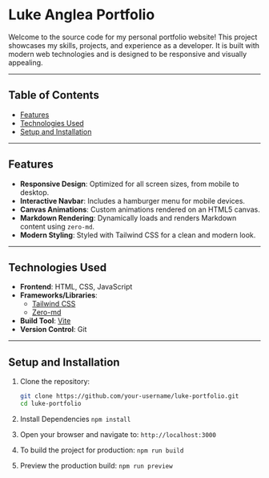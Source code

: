 # Luke Anglea Portfolio

Welcome to the source code for my personal portfolio website! This project showcases my skills, projects, and experience as a developer. It is built with modern web technologies and is designed to be responsive and visually appealing.

---

## Table of Contents

- [Features](#features)
- [Technologies Used](#technologies-used)
- [Setup and Installation](#setup-and-installation)

---

## Features

- **Responsive Design**: Optimized for all screen sizes, from mobile to desktop.
- **Interactive Navbar**: Includes a hamburger menu for mobile devices.
- **Canvas Animations**: Custom animations rendered on an HTML5 canvas.
- **Markdown Rendering**: Dynamically loads and renders Markdown content using `zero-md`.
- **Modern Styling**: Styled with Tailwind CSS for a clean and modern look.

---

## Technologies Used

- **Frontend**: HTML, CSS, JavaScript
- **Frameworks/Libraries**:
  - [Tailwind CSS](https://tailwindcss.com/)
  - [Zero-md](https://github.com/zerodevx/zero-md)
- **Build Tool**: [Vite](https://vitejs.dev/)
- **Version Control**: Git

---

## Setup and Installation

1. Clone the repository:
   ```bash
   git clone https://github.com/your-username/luke-portfolio.git
   cd luke-portfolio
   ```

2. Install Dependencies
``` npm install ```

3. Open your browser and navigate to: 
`http://localhost:3000`

5. To build the project for production: 
`npm run build`

6. Preview the production build: 
`npm run preview`